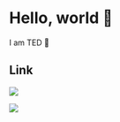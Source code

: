 # Hello, world 👋

I am TED 🐻


## Link
<a href="[https://www.notion.so/appschool1st/10-9dd3475285574f95a97e13a73c2de9d8](https://breakboyted.notion.site/3318bfd5221541ae84b2470d6bc158d5)"><img src="https://img.shields.io/badge/Notion-000000?style=for-the-badge&logo=Notion&logoColor=white"/></a>

<a href="https://velog.io/@teddy5518"><img src="https://img.shields.io/badge/Velog-3DDC84?style=flat-square&logo=Blogger&logoColor=white"/></a>


